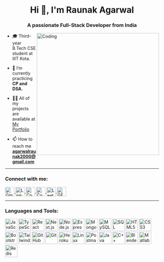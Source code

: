 <h1 align="center">Hi 👋, I'm Raunak Agarwal</h1>
<h3 align="center">A passionate Full-Stack Developer from India</h3>

<img align="right" alt="Coding" width="400" src="https://miro.medium.com/v2/resize:fit:640/format:webp/1*um19N_oeTKlmrHMov0O5bA.gif">

- 🎓 Third-year B.Tech CSE student at IIIT Kota.

- 🌱 I’m currently practicing **CP and DSA.**

- 👨‍💻 All of my projects are available at [My Portfolio](https://raunakkkkk.github.io/Portfolio-Website/)

- 📫 How to reach me **agarwalraunak2000@gmail.com**

---

<h3 align="left">Connect with me:</h3>
<p align="left">
  <a href="mailto:agarwalraunak2000@gmail.com" target="blank">
    <img align="center" src="https://img.icons8.com/color/48/gmail--v1.png" alt="Gmail" width="30" height="30" />
  </a>
  <a href="https://linkedin.com/in/raunak-agarwal-397467257" target="blank">
    <img align="center" src="https://img.icons8.com/color/48/linkedin.png" alt="LinkedIn" width="30" height="30" />
  </a>
  <a href="https://www.codechef.com/users/raunakkk" target="blank">
    <img align="center" src="https://img.icons8.com/windows/32/codechef.png" alt="Codechef" width="30" height="30" />
  </a>
  <a href="https://codeforces.com/profile/agarwalraunak2000" target="blank">
    <img align="center" src="https://img.icons8.com/external-tal-revivo-color-tal-revivo/24/external-codeforces-programming-competitions-and-contests-programming-community-logo-color-tal-revivo.png" alt="Codeforces" width="30" height="30" />
  </a>
  <a href="https://www.leetcode.com/agarwalraunak2000" target="blank">
    <img align="center" src="https://img.icons8.com/external-tal-revivo-shadow-tal-revivo/24/external-level-up-your-coding-skills-and-quickly-land-a-job-logo-shadow-tal-revivo.png" alt="Leetcode" width="30" height="30" />
  </a>
  <a href="https://auth.geeksforgeeks.org/user/agarwalra4a9t" target="blank">
    <img align="center" src="https://img.icons8.com/color/48/GeeksforGeeks.png" alt="GFG" width="30" height="30" />
  </a>
</p>

---

<h3 align="left">Languages and Tools:</h3>
<p align="left">
  <img src="https://img.icons8.com/color/48/javascript--v1.png" alt="JavaScript" width="40" height="40" />
  <img src="https://img.icons8.com/color/48/typescript.png" alt="TypeScript" width="40" height="40" />
  <img src="https://img.icons8.com/color/48/react-native.png" alt="React" width="40" height="40" />
  <img src="https://img.icons8.com/color/48/nextjs.png" alt="Next.js" width="40" height="40"/>
  <img src="https://img.icons8.com/fluency/48/node-js.png" alt="Node.js" width="40" height="40"/>
  <img src="https://img.icons8.com/ios/50/express-js.png" alt="Express.js" width="40" height="40"/>
  <img src="https://img.icons8.com/color/48/mongodb.png" alt="MongoDB" width="40" height="40"/>
  <img src="https://img.icons8.com/color/48/mysql-logo.png" alt="MySQL" width="40" height="40"/>
  <img src="https://img.icons8.com/external-soft-fill-juicy-fish/60/external-sql-coding-and-development-soft-fill-soft-fill-juicy-fish.png" alt="SQL" width="40" height="40"/>
  <img src="https://img.icons8.com/color/48/html-5--v1.png" alt="HTML5" width="40" height="40"/>
  <img src="https://img.icons8.com/color/48/css3.png" alt="CSS3" width="40" height="40"/>
  <img src="https://img.icons8.com/color/48/bootstrap.png" alt="Bootstrap" width="40" height="40"/>
  <img src="https://img.icons8.com/color/48/tailwindcss.png" alt="Tailwind CSS" width="40" height="40"/>
  <img src="https://img.icons8.com/ios/50/github.png" alt="GitHub" width="40" height="40"/>
  <img src="https://img.icons8.com/color/48/git.png" alt="Git" width="40" height="40"/>
  <img src="https://img.icons8.com/color/48/heroku.png" alt="Heroku" width="40" height="40"/>
  <img src="https://img.icons8.com/color/48/linux.png" alt="Linux" width="40" height="40"/>
  <img src="https://img.icons8.com/ios-filled/50/postman-api.png" alt="Postman" width="40" height="40"/>
  <img src="https://img.icons8.com/color/48/java-coffee-cup-logo.png" alt="Java" width="40" height="40"/>
  <img src="https://img.icons8.com/color/48/c-plus-plus-logo.png" alt="C++" width="40" height="40"/>
  <img src="https://img.icons8.com/color/48/blender-3d.png" alt="Blender" width="40" height="40"/>
  <img src="https://upload.wikimedia.org/wikipedia/commons/2/21/Matlab_Logo.png" alt="Matlab" width="40" height="40"/>
  <img src="https://img.icons8.com/ios/50/redis.png" alt="Redis" width="40" height="40"/>
</p>
